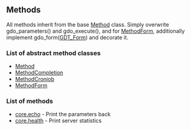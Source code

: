 ## Methods

All methods inherit from the base [Method](../gdo/base/Method.py) class.
Simply overwrite gdo_parameters() and gdo_execute(),
and for [MethodForm](../gdo/form/MethodForm.py),
additionally implement gdo_form([GDT_Form](../gdo/form/GDT_Form.py))
and decorate it.


### List of abstract method classes

- [Method](../gdo/base/Method.py)
- [MethodCompletion](../gdo/core/MethodCompletion.py)
- [MethodCronjob](../gdo/core/MethodCronjob.py)
- [MethodForm](../gdo/form/MethodForm.py)


### List of methods

 - [core.echo](../gdo/core/method/echo.py) - Print the parameters back
 - [core.health](../gdo/core/method/health.py) - Print server statistics
